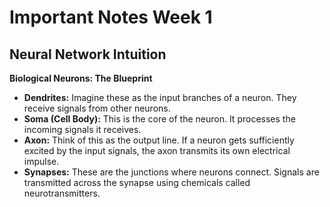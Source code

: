 # Important Notes Week 1

## Neural Network Intuition

**Biological Neurons: The Blueprint**

- **Dendrites:** Imagine these as the input branches of a neuron. They receive signals from other neurons.
- **Soma (Cell Body):** This is the core of the neuron. It processes the incoming signals it receives.
- **Axon:** Think of this as the output line. If a neuron gets sufficiently excited by the input signals, the axon transmits its own electrical impulse.
- **Synapses:** These are the junctions where neurons connect. Signals are transmitted across the synapse using chemicals called neurotransmitters.
